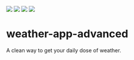 ![](https://img.shields.io/github/license/ASHUdev05/Weather-app-advanced)
![](https://img.shields.io/github/stars/ASHUdev05/Weather-app-advanced)
![](https://img.shields.io/github/issues/ASHUdev05/Weather-app-advanced)
![](https://img.shields.io/github/forks/ASHUdev05/Weather-app-advanced)
# weather-app-advanced
A clean way to get your daily dose of weather.
